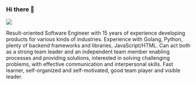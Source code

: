 ### Hi there 👋

![](https://komarev.com/ghpvc/?username=carfloresf)

Result-oriented Software Engineer with 15 years of experience developing products for various kinds of industries. Experience with Golang, Python, plenty of backend frameworks and libraries, JavaScript/HTML. Can act both as a strong team leader and an independent team member enabling processes and providing solutions, interested in solving challenging problems, with effective communication and interpersonal skills. Fast learner, self-organized and self-motivated, good team player and visible leader.
		

<!--
**carfloresf/carfloresf** is a ✨ _special_ ✨ repository because its `README.md` (this file) appears on your GitHub profile.

Here are some ideas to get you started:

- 🔭 I’m currently working on ...
- 🌱 I’m currently learning ...
- 👯 I’m looking to collaborate on ...
- 🤔 I’m looking for help with ...
- 💬 Ask me about ...
- 📫 How to reach me: ...
- 😄 Pronouns: ...
- ⚡ Fun fact: ...
-->
